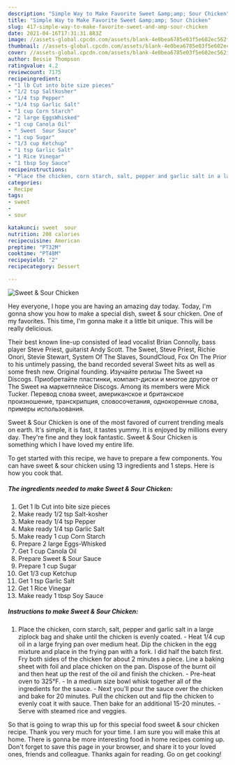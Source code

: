 ```yaml
---
description: "Simple Way to Make Favorite Sweet &amp;amp; Sour Chicken"
title: "Simple Way to Make Favorite Sweet &amp;amp; Sour Chicken"
slug: 417-simple-way-to-make-favorite-sweet-and-amp-sour-chicken
date: 2021-04-16T17:31:31.883Z
image: //assets-global.cpcdn.com/assets/blank-4e0bea6785e03f5e602ec562f230caae08da540cada707380b4fe1bbebba43da.png
thumbnail: //assets-global.cpcdn.com/assets/blank-4e0bea6785e03f5e602ec562f230caae08da540cada707380b4fe1bbebba43da.png
cover: //assets-global.cpcdn.com/assets/blank-4e0bea6785e03f5e602ec562f230caae08da540cada707380b4fe1bbebba43da.png
author: Bessie Thompson
ratingvalue: 4.2
reviewcount: 7175
recipeingredient:
- "1 lb Cut into bite size pieces"
- "1/2 tsp Saltkosher"
- "1/4 tsp Pepper"
- "1/4 tsp Garlic Salt"
- "1 cup Corn Starch"
- "2 large EggsWhisked"
- "1 cup Canola Oil"
- " Sweet  Sour Sauce"
- "1 cup Sugar"
- "1/3 cup Ketchup"
- "1 tsp Garlic Salt"
- "1 Rice Vinegar"
- "1 tbsp Soy Sauce"
recipeinstructions:
- "Place the chicken, corn starch, salt, pepper and garlic salt in a large ziplock bag and shake until the chicken is evenly coated. Heat 1/4 cup oil in a large frying pan over medium heat. Dip the chicken in the egg mixture and place in the frying pan with a fork. I did half the batch first. Fry both sides of the chicken for about 2 minutes a piece. Line a baking sheet with foil and place chicken on the pan. Dispose of the burnt oil and then heat up the rest of the oil and finish the chicken. Pre-heat oven to 325°F. In a medium size bowl whisk together all of the ingredients for the sauce. Next you&#39;ll pour the sauce over the chicken and bake for 20 minutes. Pull the chicken out and flip the chicken to evenly coat it with sauce. Then bake for an additional 15-20 minutes. Serve with steamed rice and veggies."
categories:
- Recipe
tags:
- sweet
- 
- sour

katakunci: sweet  sour 
nutrition: 208 calories
recipecuisine: American
preptime: "PT32M"
cooktime: "PT48M"
recipeyield: "2"
recipecategory: Dessert

---
```



![Sweet &amp; Sour Chicken](//assets-global.cpcdn.com/assets/blank-4e0bea6785e03f5e602ec562f230caae08da540cada707380b4fe1bbebba43da.png)

Hey everyone, I hope you are having an amazing day today. Today, I'm gonna show you how to make a special dish, sweet &amp; sour chicken. One of my favorites. This time, I'm gonna make it a little bit unique. This will be really delicious.

Their best known line-up consisted of lead vocalist Brian Connolly, bass player Steve Priest, guitarist Andy Scott. The Sweet, Steve Priest, Richie Onori, Stevie Stewart, System Of The Slaves, SoundCloud, Fox On The Prior to his untimely passing, the band recorded several Sweet hits as well as some fresh new. Original founding. Изучайте релизы The Sweet на Discogs. Приобретайте пластинки, компакт-диски и многое другое от The Sweet на маркетплейсе Discogs. Among its members were Mick Tucker. Перевод слова sweet, американское и британское произношение, транскрипция, словосочетания, однокоренные слова, примеры использования.

Sweet &amp; Sour Chicken is one of the most favored of current trending meals on earth. It's simple, it is fast, it tastes yummy. It is enjoyed by millions every day. They're fine and they look fantastic. Sweet &amp; Sour Chicken is something which I have loved my entire life.


To get started with this recipe, we have to prepare a few components. You can have sweet &amp; sour chicken using 13 ingredients and 1 steps. Here is how you cook that.

<!--inarticleads1-->

##### The ingredients needed to make Sweet &amp; Sour Chicken:

1. Get 1 lb Cut into bite size pieces
1. Make ready 1/2 tsp Salt-kosher
1. Make ready 1/4 tsp Pepper
1. Make ready 1/4 tsp Garlic Salt
1. Make ready 1 cup Corn Starch
1. Prepare 2 large Eggs-Whisked
1. Get 1 cup Canola Oil
1. Prepare  Sweet &amp; Sour Sauce
1. Prepare 1 cup Sugar
1. Get 1/3 cup Ketchup
1. Get 1 tsp Garlic Salt
1. Get 1 Rice Vinegar
1. Make ready 1 tbsp Soy Sauce




<!--inarticleads2-->

##### Instructions to make Sweet &amp; Sour Chicken:

1. Place the chicken, corn starch, salt, pepper and garlic salt in a large ziplock bag and shake until the chicken is evenly coated. - Heat 1/4 cup oil in a large frying pan over medium heat. Dip the chicken in the egg mixture and place in the frying pan with a fork. I did half the batch first. Fry both sides of the chicken for about 2 minutes a piece. Line a baking sheet with foil and place chicken on the pan. Dispose of the burnt oil and then heat up the rest of the oil and finish the chicken. - Pre-heat oven to 325°F. - In a medium size bowl whisk together all of the ingredients for the sauce. - Next you&#39;ll pour the sauce over the chicken and bake for 20 minutes. Pull the chicken out and flip the chicken to evenly coat it with sauce. Then bake for an additional 15-20 minutes. - Serve with steamed rice and veggies.




So that is going to wrap this up for this special food sweet &amp; sour chicken recipe. Thank you very much for your time. I am sure you will make this at home. There is gonna be more interesting food in home recipes coming up. Don't forget to save this page in your browser, and share it to your loved ones, friends and colleague. Thanks again for reading. Go on get cooking!
